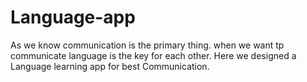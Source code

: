 # Language-app
As we know communication is the primary thing. when we want tp communicate language is the key for each other. Here we designed a Language learning app for best Communication. 
